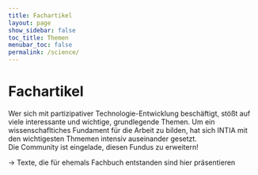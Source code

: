 ```yaml
---
title: Fachartikel
layout: page
show_sidebar: false
toc_title: Themen
menubar_toc: false
permalink: /science/
---
```


# Fachartikel

Wer sich mit partizipativer Technologie-Entwicklung beschäftigt, stößt auf viele interessante und wichtige, grundlegende Themen.
Um ein wissenschafltiches Fundament für die Arbeit zu bilden, hat sich INTIA mit den wichtigesten Thmemen intensiv auseinander gesetzt.<br>
Die Community ist eingelade, diesen Fundus zu erweitern!


-> Texte, die für ehemals Fachbuch entstanden sind hier präsentieren 
